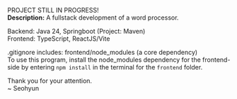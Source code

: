 PROJECT STILL IN PROGRESS!<br>
<b>Description:</b> A fullstack development of a word processor.

Backend: Java 24, Springboot (Project: Maven)<br>
Frontend: TypeScript, ReactJS/Vite

.gitignore includes: frontend/node_modules (a core dependency)<br>
To use this program, install the node_modules dependency for the frontend-side by entering `npm install` in the terminal for the `frontend` folder.

Thank you for your attention.<br>
~ Seohyun
